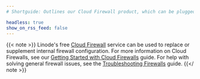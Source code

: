 ```yaml
---
# Shortguide: Outlines our Cloud Firewall product, which can be plugged into any guide calling for a firewall.

headless: true
show_on_rss_feed: false
---
```


{{< note >}}
Linode's free [Cloud Firewall](https://www.linode.com/products/cloud-firewall/) service can be used to replace or supplement internal firewall configuration. For more information on Cloud Firewalls, see our [Getting Started with Cloud Firewalls](/docs/products/networking/cloud-firewall/get-started/) guide. For help with solving general firewall issues, see the [Troubleshooting Firewalls](/docs/guides/troubleshooting-firewalls/) guide.
{{</ note >}}